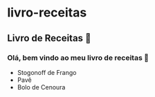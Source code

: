 # livro-receitas

## Livro de Receitas :chicken:

### Olá, bem vindo ao meu livro de receitas :wave:

* Stogonoff de Frango
* Pavê
* Bolo de Cenoura
